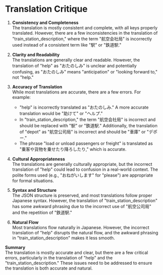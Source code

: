 # Translation Critique

1. **Consistency and Completeness**  
   The translation is mostly consistent and complete, with all keys properly translated. However, there are a few inconsistencies in the translation of "train_station_description," where the term "航空会社局" is incorrectly used instead of a consistent term like "駅" or "鉄道駅."

2. **Clarity and Readability**  
   The translations are generally clear and readable. However, the translation of "help" as "おたのしみ" is unclear and potentially confusing, as "おたのしみ" means "anticipation" or "looking forward to," not "help."

3. **Accuracy of Translation**  
   While most translations are accurate, there are a few errors. For example:

   - "help" is incorrectly translated as "おたのしみ." A more accurate translation would be "助けて" or "ヘルプ."
   - In "train_station_description," the term "航空会社局" is incorrect and should be replaced with "駅" or "鉄道駅." Additionally, the translation of "depot" as "航空公司局" is incorrect and should be "車庫" or "デポー."
   - The phrase "load or unload passengers or freight" is translated as "乗客や貨物を乗せたり降ろしたり," which is accurate.

4. **Cultural Appropriateness**  
   The translations are generally culturally appropriate, but the incorrect translation of "help" could lead to confusion in a real-world context. The polite forms used (e.g., "おねがいします" for "please") are appropriate for formal situations.

5. **Syntax and Structure**  
   The JSON structure is preserved, and most translations follow proper Japanese syntax. However, the translation of "train_station_description" has some awkward phrasing due to the incorrect use of "航空公司局" and the repetition of "鉄道駅."

6. **Natural Flow**  
   Most translations flow naturally in Japanese. However, the incorrect translation of "help" disrupts the natural flow, and the awkward phrasing in "train_station_description" makes it less smooth.

**Summary**  
The translation is mostly accurate and clear, but there are a few critical errors, particularly in the translation of "help" and the "train_station_description." These issues need to be addressed to ensure the translation is both accurate and natural.
